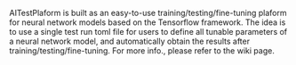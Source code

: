 AITestPlaform is built as an easy-to-use training/testing/fine-tuning plaform for neural network models based on the Tensorflow framework. The idea is to use a single test run toml file for users to define all tunable parameters of a neural network model, and automatically obtain the results after training/testing/fine-tuning. For more info., please refer to the wiki page.
